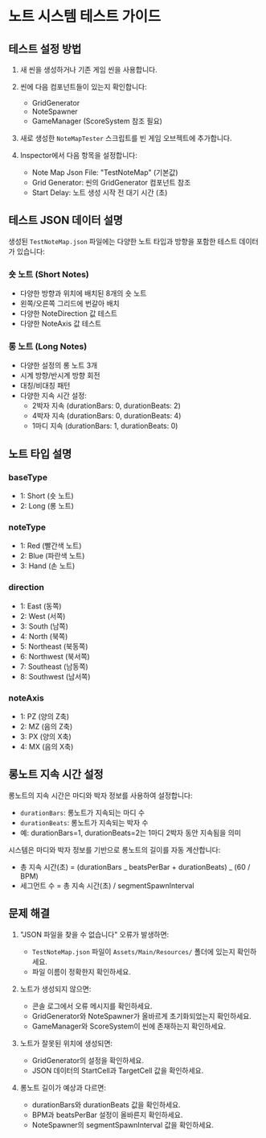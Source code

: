 # 노트 시스템 테스트 가이드

## 테스트 설정 방법

1. 새 씬을 생성하거나 기존 게임 씬을 사용합니다.
2. 씬에 다음 컴포넌트들이 있는지 확인합니다:

   - GridGenerator
   - NoteSpawner
   - GameManager (ScoreSystem 참조 필요)

3. 새로 생성한 `NoteMapTester` 스크립트를 빈 게임 오브젝트에 추가합니다.
4. Inspector에서 다음 항목을 설정합니다:
   - Note Map Json File: "TestNoteMap" (기본값)
   - Grid Generator: 씬의 GridGenerator 컴포넌트 참조
   - Start Delay: 노트 생성 시작 전 대기 시간 (초)

## 테스트 JSON 데이터 설명

생성된 `TestNoteMap.json` 파일에는 다양한 노트 타입과 방향을 포함한 테스트 데이터가 있습니다:

### 숏 노트 (Short Notes)

- 다양한 방향과 위치에 배치된 8개의 숏 노트
- 왼쪽/오른쪽 그리드에 번갈아 배치
- 다양한 NoteDirection 값 테스트
- 다양한 NoteAxis 값 테스트

### 롱 노트 (Long Notes)

- 다양한 설정의 롱 노트 3개
- 시계 방향/반시계 방향 회전
- 대칭/비대칭 패턴
- 다양한 지속 시간 설정:
  - 2박자 지속 (durationBars: 0, durationBeats: 2)
  - 4박자 지속 (durationBars: 0, durationBeats: 4)
  - 1마디 지속 (durationBars: 1, durationBeats: 0)

## 노트 타입 설명

### baseType

- 1: Short (숏 노트)
- 2: Long (롱 노트)

### noteType

- 1: Red (빨간색 노트)
- 2: Blue (파란색 노트)
- 3: Hand (손 노트)

### direction

- 1: East (동쪽)
- 2: West (서쪽)
- 3: South (남쪽)
- 4: North (북쪽)
- 5: Northeast (북동쪽)
- 6: Northwest (북서쪽)
- 7: Southeast (남동쪽)
- 8: Southwest (남서쪽)

### noteAxis

- 1: PZ (양의 Z축)
- 2: MZ (음의 Z축)
- 3: PX (양의 X축)
- 4: MX (음의 X축)

## 롱노트 지속 시간 설정

롱노트의 지속 시간은 마디와 박자 정보를 사용하여 설정합니다:

- `durationBars`: 롱노트가 지속되는 마디 수
- `durationBeats`: 롱노트가 지속되는 박자 수
- 예: durationBars=1, durationBeats=2는 1마디 2박자 동안 지속됨을 의미

시스템은 마디와 박자 정보를 기반으로 롱노트의 길이를 자동 계산합니다:

- 총 지속 시간(초) = (durationBars _ beatsPerBar + durationBeats) _ (60 / BPM)
- 세그먼트 수 = 총 지속 시간(초) / segmentSpawnInterval

## 문제 해결

1. "JSON 파일을 찾을 수 없습니다" 오류가 발생하면:

   - `TestNoteMap.json` 파일이 `Assets/Main/Resources/` 폴더에 있는지 확인하세요.
   - 파일 이름이 정확한지 확인하세요.

2. 노트가 생성되지 않으면:

   - 콘솔 로그에서 오류 메시지를 확인하세요.
   - GridGenerator와 NoteSpawner가 올바르게 초기화되었는지 확인하세요.
   - GameManager와 ScoreSystem이 씬에 존재하는지 확인하세요.

3. 노트가 잘못된 위치에 생성되면:

   - GridGenerator의 설정을 확인하세요.
   - JSON 데이터의 StartCell과 TargetCell 값을 확인하세요.

4. 롱노트 길이가 예상과 다르면:
   - durationBars와 durationBeats 값을 확인하세요.
   - BPM과 beatsPerBar 설정이 올바른지 확인하세요.
   - NoteSpawner의 segmentSpawnInterval 값을 확인하세요.
